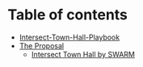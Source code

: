 # Table of contents

* [Intersect-Town-Hall-Playbook](README.md)
* [The Proposal](the-proposal/README.md)
  * [Intersect Town Hall by SWARM](the-proposal/intersect-town-hall-by-swarm.md)
